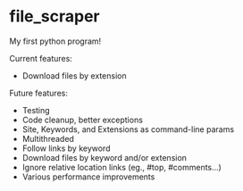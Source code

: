 file_scraper
=============
My first python program!

Current features: 

  + Download files by extension

Future features: 

  + Testing
  + Code cleanup, better exceptions
  + Site, Keywords, and Extensions as command-line params
  + Multithreaded
  + Follow links by keyword
  + Download files by keyword and/or extension
  + Ignore relative location links (eg., #top, #comments...)
  + Various performance improvements
